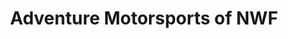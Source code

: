 ---
title: "Adventure Motorsports of NWF"
url: /pensacola/adventure-motorsports-of-nwf/
shop: motorcycle
---
